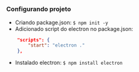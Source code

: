 #

### Configurando projeto

- Criando package.json: `$ npm init -y`
- Adicionado script do electron no package.json:

```json
    "scripts": {
        "start": "electron ."
    },
```

- Instalado electron: `$ npm install electron`
